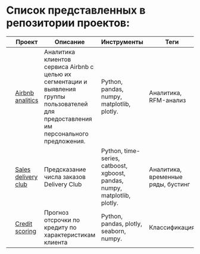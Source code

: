 # Список представленных в репозитории проектов:

|   | Проект | Описание | Инструменты | Теги
|---|---|---|---|---|
|   | [Airbnb analitics](https://github.com/an-karpov/Portfolio/tree/main/Airbnb%20analytics) | Аналитика клиентов сервиса Airbnb с целью их сегментации и выявления группы пользователей для предоставления им персонального предложения. | Python, pandas, numpy, matplotlib, plotly. | Аналитика, RFM-анализ || 
|   | [Sales delivery club](https://github.com/an-karpov/Portfolio/tree/main/Sales%20delivery%20club) | Предсказание числа заказов Delivery Club | Python, time-series, catboost, xgboost, pandas, numpy, matplotlib, plotly. | Аналитика, временные ряды, бустинг || 
|   | [Credit scoring](https://github.com/an-karpov/Portfolio/tree/main/Credit%20scoring) | Прогноз отсрочки по кредиту по характеристикам клиента | Python, pandas, plotly, seaborn, numpy. | Классификация || 
